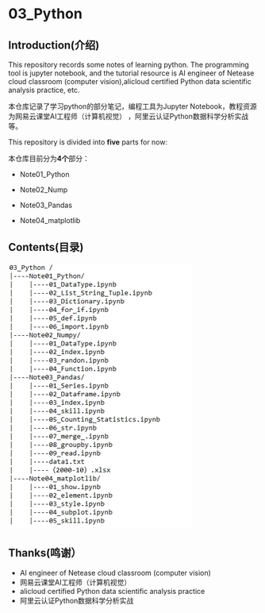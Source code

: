 # 03_Python

## Introduction(介绍)


This repository records some notes of learning python. The programming tool is jupyter notebook, and the tutorial resource is AI engineer of Netease cloud classroom (computer vision),alicloud certified Python data scientific analysis practice, etc.

本仓库记录了学习python的部分笔记，编程工具为Jupyter Notebook，教程资源为网易云课堂AI工程师（计算机视觉）
，阿里云认证Python数据科学分析实战等。

This repository is divided into **five** parts for now:

本仓库目前分为**4个**部分：


- Note01_Python

- Note02_Nump

- Note03_Pandas

- Note04_matplotlib


## Contents(目录)
<img  src="./Pictures/Contents.jpg">


## Thanks(鸣谢）

- AI engineer of Netease cloud classroom (computer vision)
- 网易云课堂AI工程师（计算机视觉）
- alicloud certified Python data scientific analysis practice
- 阿里云认证Python数据科学分析实战